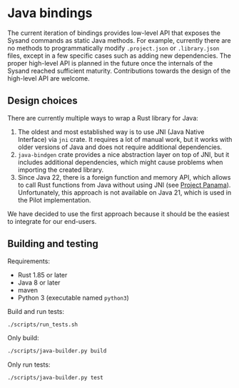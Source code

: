 # Java bindings

The current iteration of bindings provides low-level API that exposes the
Sysand commands as static Java methods. For example, currently there are no
methods to programmatically modify `.project.json` or `.library.json` files,
except in a few specific cases such as adding new dependencies. The proper
high-level API is planned in the future once the internals of the Sysand
reached sufficient maturity. Contributions towards the design of the high-level
API are welcome.

## Design choices

There are currently multiple ways to wrap a Rust library for Java:

1. The oldest and most established way is to use JNI (Java Native Interface) via
   `jni` crate. It requires a lot of manual work, but it works with older
   versions of Java and does not require additional dependencies.
2. `java-bindgen` crate provides a nice abstraction layer on top of JNI, but it
   includes additional dependencies, which might cause problems when importing
   the created library.
3. Since Java 22, there is a foreign function and memory API, which allows to
   call Rust functions from Java without using JNI (see [Project
   Panama](https://openjdk.org/projects/panama/)). Unfortunately, this approach
   is not available on Java 21, which is used in the Pilot implementation.

We have decided to use the first approach because it should be the easiest to
integrate for our end-users.

## Building and testing

Requirements:

- Rust 1.85 or later
- Java 8 or later
- maven
- Python 3 (executable named `python3`)

Build and run tests:
```bash
./scripts/run_tests.sh
```

Only build:
```bash
./scripts/java-builder.py build
```

Only run tests:
```bash
./scripts/java-builder.py test
```
